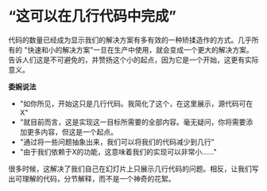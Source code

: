 # “这可以在几行代码中完成”

代码的数量已经成为显示我们的解决方案有多有效的一种矫揉造作的方式。几乎所有的
"快速和小的解决方案"一旦在生产中使用，就会变成一个更大的解决方案。告诉人们这是不可避免的，并赞扬这个小的起点，因为它是一个开始，这更有实际意义。

**委婉说法**

-   "如你所见，开始这只是几行代码。我简化了这个，在这里展示，源代码可在X"
-   "就目前而言，这是实现这一目标所需要的全部内容。毫无疑问，你将需要添加更多内容，但这是一个起点。
-   "通过将一些问题抽象出来，我们可以将我们的代码减少到几行"
-   "由于我们依赖于X的功能，这意味着我们的实现可以非常小......"

很多时候，这解决了我们自己在幻灯片上只展示几行代码的问题。相反，让我们写出可理解的代码，分节解释，而不是一个神奇的花絮。